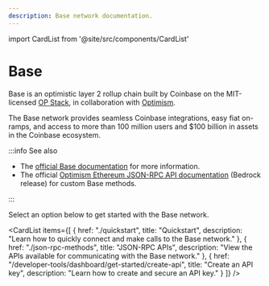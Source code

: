 ```yaml
---
description: Base network documentation.
---
```


import CardList from '@site/src/components/CardList'

# Base

Base is an optimistic layer 2 rollup chain built by Coinbase on the MIT-licensed [OP Stack](https://docs.optimism.io/stack/getting-started#the-op-stack-today), in collaboration with [Optimism](../optimism/index.md).

The Base network provides seamless Coinbase integrations, easy fiat on-ramps, and access to more than 
100 million users and $100 billion in assets in the Coinbase ecosystem.

:::info See also

- The [official Base documentation](https://docs.base.org/) for more information. 
- The official 
[Optimism Ethereum JSON-RPC API documentation](https://docs.optimism.io/builders/node-operators/json-rpc) 
(Bedrock release) for custom Base methods.

:::

Select an option below to get started with the Base network.

<CardList
  items={[
    {
      href: "./quickstart",
      title: "Quickstart",
      description: "Learn how to quickly connect and make calls to the Base network."
    },
    {
      href: "./json-rpc-methods",
      title: "JSON-RPC APIs",
      description: "View the APIs available for communicating with the Base network."
    },
    {
      href: "/developer-tools/dashboard/get-started/create-api",
      title: "Create an API key",
      description: "Learn how to create and secure an API key."
    }
  ]}
/>

